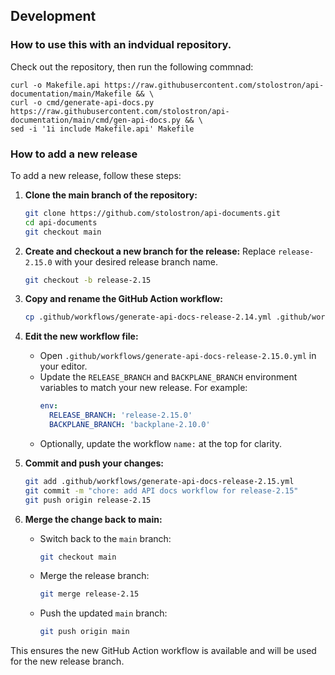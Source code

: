 ## Development
### How to use this with an indvidual repository.
Check out the repository, then run the following commnad:
```
curl -o Makefile.api https://raw.githubusercontent.com/stolostron/api-documentation/main/Makefile && \
curl -o cmd/generate-api-docs.py https://raw.githubusercontent.com/stolostron/api-documentation/main/cmd/gen-api-docs.py && \
sed -i '1i include Makefile.api' Makefile
```

### How to add a new release

To add a new release, follow these steps:

1. **Clone the main branch of the repository:**
   ```sh
   git clone https://github.com/stolostron/api-documents.git
   cd api-documents
   git checkout main
   ```

2. **Create and checkout a new branch for the release:**
   Replace `release-2.15.0` with your desired release branch name.
   ```sh
   git checkout -b release-2.15
   ```

3. **Copy and rename the GitHub Action workflow:**
   ```sh
   cp .github/workflows/generate-api-docs-release-2.14.yml .github/workflows/generate-api-docs-release-2.15.yml
   ```

4. **Edit the new workflow file:**
   - Open `.github/workflows/generate-api-docs-release-2.15.0.yml` in your editor.
   - Update the `RELEASE_BRANCH` and `BACKPLANE_BRANCH` environment variables to match your new release. For example:
     ```yaml
     env:
       RELEASE_BRANCH: 'release-2.15.0'
       BACKPLANE_BRANCH: 'backplane-2.10.0'
     ```
   - Optionally, update the workflow `name:` at the top for clarity.

5. **Commit and push your changes:**
   ```sh
   git add .github/workflows/generate-api-docs-release-2.15.yml
   git commit -m "chore: add API docs workflow for release-2.15"
   git push origin release-2.15
   ```

6. **Merge the change back to main:**
   - Switch back to the `main` branch:
     ```sh
     git checkout main
     ```
   - Merge the release branch:
     ```sh
     git merge release-2.15
     ```
   - Push the updated `main` branch:
     ```sh
     git push origin main
     ```

This ensures the new GitHub Action workflow is available and will be used for the new release branch.
